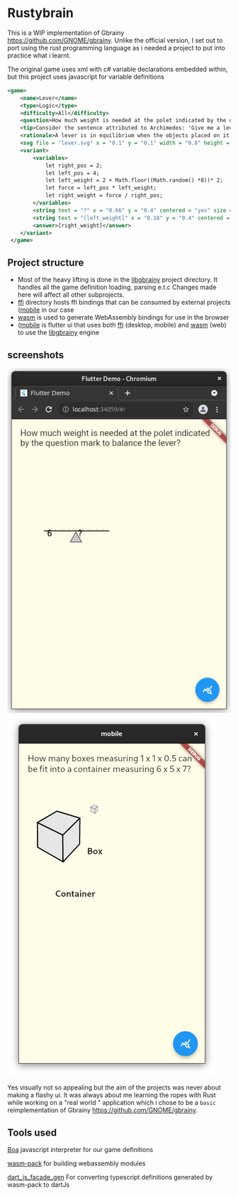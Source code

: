 # Rustybrain


This is a WIP implementation of Gbrainy https://github.com/GNOME/gbrainy. Unlike the official version, I set out to port
using the rust programming language as i needed a project to put into practice what i learnt.

The original game uses xml with c# variable declarations embedded  within, but this project uses javascript for variable 
definitions

```xml
<game>
    <name>Lever</name>
    <type>Logic</type>
    <difficulty>All</difficulty>
    <question>How much weight is needed at the polet indicated by the question mark to balance the lever?</question>
    <tip>Consider the sentence attributed to Archimedes: 'Give me a lever long enough and a place to stand and I can move the Earth'.</tip>
    <rationale>A lever is in equilibrium when the objects placed on it are at a distances reciprocally proportional to their weights.</rationale>
    <svg file = "lever.svg" x = "0.1" y = "0.1" width = "0.8" height = "0.8"/>
    <variant>
        <variables>
            let right_pos = 2;
            let left_pos = 4;
            let left_weight = 2 + Math.floor((Math.random() *8))* 2;
            let force = left_pos * left_weight;
            let right_weight = force / right_pos;
        </variables>
        <string text = "?" x = "0.66" y = "0.4" centered = "yes" size = "large"/>
        <string text = "[left_weight]" x = "0.18" y = "0.4" centered = "yes" size = "large"/>
        <answer>[right_weight]</answer>
    </variant>
 </game>
```

## Project structure

- Most of the heavy lifting is done in the [libgbrainy](libgbrainy) project directory. It handles all the game definition loading, 
parsing e.t.c
Changes made here will affect all other subprojects.
- [ffi](ffi) directory hosts ffi bindings that can be consumed by external projects ([mobile](mobile) in our case
- [wasm](wasm) is used to generate WebAssembly bindings for use in the browser
- ([mobile](mobile) is flutter ui that uses both [ffi](ffi) (desktop, mobile) and [wasm](wasm) (web) to use the [libgbrainy](libgbrainy) engine 

## screenshots
![rustybrain web](mobile/screenshots/web.png "Web view using wasm bindings")
![rustybrain desktop](mobile/screenshots/linux.png "Desktop view using ffi bindings")

Yes visually not so appealing but the aim of the projects was never about making a flashy ui. It was always about me
learning the ropes with Rust while working on a "real world " application which i chose to be a `basic` 
reimplementation of Gbrainy https://github.com/GNOME/gbrainy.

## Tools used

[Boa](ttps://docs.rs/Boa/latest/boa) javascript interpreter for our game definitions

[wasm-pack](https://github.com/rustwasm/wasm-pack) for building webassembly modules

[dart_js_facade_gen](https://github.com/dart-lang/js_facade_gen) For converting typescript definitions generated by wasm-pack to dartJs